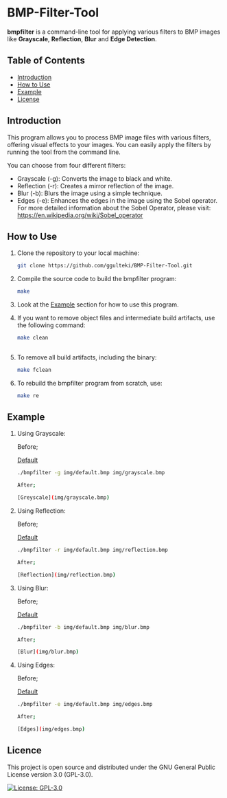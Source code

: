 # BMP-Filter-Tool

**bmpfilter** is a command-line tool for applying various filters to BMP images like **Grayscale**, **Reflection**, **Blur** and **Edge Detection**.

## Table of Contents

- [Introduction](#introduction)
- [How to Use](#how-to-use)
- [Example](#example)
- [License](#license)

## Introduction

This program allows you to process BMP image files with various filters, offering visual effects to your images. You can easily apply the filters by running the tool from the command line.

You can choose from four different filters:

- Grayscale (-g): Converts the image to black and white.
- Reflection (-r): Creates a mirror reflection of the image.
- Blur (-b): Blurs the image using a simple technique.
- Edges (-e): Enhances the edges in the image using the Sobel operator. For more detailed information about the Sobel Operator, please visit: https://en.wikipedia.org/wiki/Sobel_operator

## How to Use

1. Clone the repository to your local machine:
    ```sh
    git clone https://github.com/ggulteki/BMP-Filter-Tool.git

2. Compile the source code to build the bmpfilter program:
    
    ```sh
    make

3. Look at the [Example](#example) section for how to use this program.

4. If you want to remove object files and intermediate build artifacts, use the following command:
    
    ```sh
    make clean
  
5. To remove all build artifacts, including the binary:
    
    ```sh
    make fclean

6. To rebuild the bmpfilter program from scratch, use:
    
    ```sh
    make re

## Example

1. Using Grayscale:

    Before;
    
    [Default](img/default.bmp)

    ```sh
    ./bmpfilter -g img/default.bmp img/grayscale.bmp

    After;

    [Greyscale](img/grayscale.bmp)

2. Using Reflection:

    Before;
    
    [Default](img/default.bmp)

    ```sh
    ./bmpfilter -r img/default.bmp img/reflection.bmp

    After;

    [Reflection](img/reflection.bmp)

3. Using Blur:

    Before;
    
    [Default](img/default.bmp)

    ```sh
    ./bmpfilter -b img/default.bmp img/blur.bmp

    After;

    [Blur](img/blur.bmp)

4. Using Edges:

    Before;
    
    [Default](img/default.bmp)

    ```sh
    ./bmpfilter -e img/default.bmp img/edges.bmp

    After;

    [Edges](img/edges.bmp)

## Licence 

This project is open source and distributed under the GNU General Public License version 3.0 (GPL-3.0).

[![License: GPL-3.0](https://img.shields.io/badge/License-GPL%203.0-blue.svg)](https://www.gnu.org/licenses/gpl-3.0)